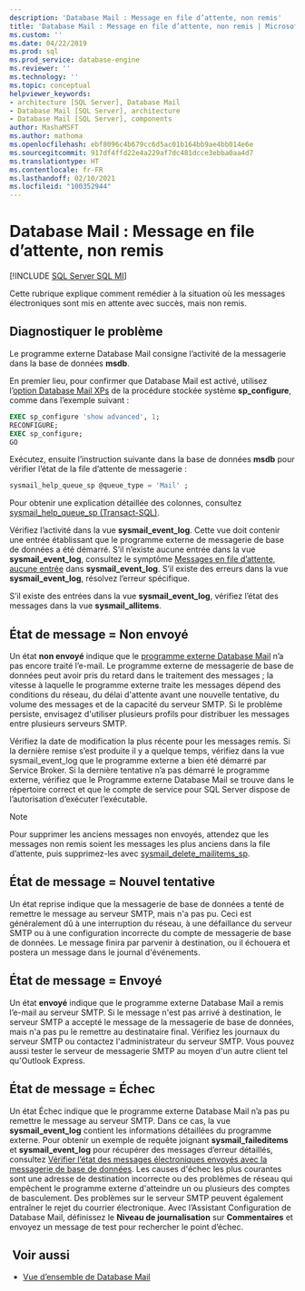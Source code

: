 ```yaml
---
description: 'Database Mail : Message en file d’attente, non remis'
title: 'Database Mail : Message en file d’attente, non remis | Microsoft Docs'
ms.custom: ''
ms.date: 04/22/2019
ms.prod: sql
ms.prod_service: database-engine
ms.reviewer: ''
ms.technology: ''
ms.topic: conceptual
helpviewer_keywords:
- architecture [SQL Server], Database Mail
- Database Mail [SQL Server], architecture
- Database Mail [SQL Server], components
author: MashaMSFT
ms.author: mathoma
ms.openlocfilehash: ebf8096c4b679cc6d5ac01b164bb9ae4bb014e6e
ms.sourcegitcommit: 917df4ffd22e4a229af7dc481dcce3ebba0aa4d7
ms.translationtype: HT
ms.contentlocale: fr-FR
ms.lasthandoff: 02/10/2021
ms.locfileid: "100352944"
---
```

# <a name="database-mail-mail-queued-not-delivered"></a>Database Mail : Message en file d’attente, non remis 
[!INCLUDE [SQL Server SQL MI](../../includes/applies-to-version/sql-asdbmi.md)]

Cette rubrique explique comment remédier à la situation où les messages électroniques sont mis en attente avec succès, mais non remis.

## <a name="diagnose-the-problem"></a>Diagnostiquer le problème 

Le programme externe Database Mail consigne l’activité de la messagerie dans la base de données **msdb**.

En premier lieu, pour confirmer que Database Mail est activé, utilisez l’[option Database Mail XPs](../../database-engine/configure-windows/database-mail-xps-server-configuration-option.md) de la procédure stockée système **sp_configure**, comme dans l’exemple suivant :

```sql 
EXEC sp_configure 'show advanced', 1;  
RECONFIGURE; 
EXEC sp_configure; 
GO
```

Exécutez, ensuite l’instruction suivante dans la base de données **msdb** pour vérifier l’état de la file d’attente de messagerie :

```sql
sysmail_help_queue_sp @queue_type = 'Mail' ;
```

Pour obtenir une explication détaillée des colonnes, consultez [sysmail_help_queue_sp (Transact-SQL)](../system-stored-procedures/sysmail-help-queue-sp-transact-sql.md#result-set).

Vérifiez l’activité dans la vue **sysmail_event_log**. Cette vue doit contenir une entrée établissant que le programme externe de messagerie de base de données a été démarré. S’il n’existe aucune entrée dans la vue **sysmail_event_log**, consultez le symptôme [Messages en file d’attente, aucune entrée](database-mail-common-errors.md#database-mail-queued-no-entries-in-sysmail_event_log-or-windows-application-event-log) dans **sysmail_event_log**. S’il existe des erreurs dans la vue **sysmail_event_log**, résolvez l’erreur spécifique.

S’il existe des entrées dans la vue **sysmail_event_log**, vérifiez l’état des messages dans la vue **sysmail_allitems**.

## <a name="message-status-unsent"></a>État de message = Non envoyé 

Un état **non envoyé** indique que le [programme externe Database Mail](database-mail-external-program.md) n’a pas encore traité l’e-mail. Le programme externe de messagerie de base de données peut avoir pris du retard dans le traitement des messages ; la vitesse à laquelle le programme externe traite les messages dépend des conditions du réseau, du délai d'attente avant une nouvelle tentative, du volume des messages et de la capacité du serveur SMTP. Si le problème persiste, envisagez d'utiliser plusieurs profils pour distribuer les messages entre plusieurs serveurs SMTP.

Vérifiez la date de modification la plus récente pour les messages remis. Si la dernière remise s’est produite il y a quelque temps, vérifiez dans la vue sysmail_event_log que le programme externe a bien été démarré par Service Broker. Si la dernière tentative n’a pas démarré le programme externe, vérifiez que le Programme externe Database Mail se trouve dans le répertoire correct et que le compte de service pour SQL Server dispose de l’autorisation d’exécuter l’exécutable.

   > [!NOTE]
   > Pour supprimer les anciens messages non envoyés, attendez que les messages non remis soient les messages les plus anciens dans la file d’attente, puis supprimez-les avec [sysmail_delete_mailitems_sp](../system-stored-procedures/sysmail-delete-mailitems-sp-transact-sql.md).

## <a name="message-status-retrying"></a>État de message = Nouvel tentative

Un état reprise indique que la messagerie de base de données a tenté de remettre le message au serveur SMTP, mais n'a pas pu. Ceci est généralement dû à une interruption du réseau, à une défaillance du serveur SMTP ou à une configuration incorrecte du compte de messagerie de base de données. Le message finira par parvenir à destination, ou il échouera et postera un message dans le journal d'événements.

## <a name="message-status-sent"></a>État de message = Envoyé

Un état **envoyé** indique que le programme externe Database Mail a remis l’e-mail au serveur SMTP. Si le message n'est pas arrivé à destination, le serveur SMTP a accepté le message de la messagerie de base de données, mais n'a pas pu le remettre au destinataire final. Vérifiez les journaux du serveur SMTP ou contactez l'administrateur du serveur SMTP. Vous pouvez aussi tester le serveur de messagerie SMTP au moyen d'un autre client tel qu'Outlook Express.

## <a name="message-status-failed"></a>État de message = Échec

Un état Échec indique que le programme externe Database Mail n’a pas pu remettre le message au serveur SMTP. Dans ce cas, la vue **sysmail_event_log** contient les informations détaillées du programme externe. Pour obtenir un exemple de requête joignant **sysmail_faileditems** et **sysmail_event_log** pour récupérer des messages d’erreur détaillés, consultez [Vérifier l’état des messages électroniques envoyés avec la messagerie de base de données](check-the-status-of-e-mail-messages-sent-with-database-mail.md). Les causes d'échec les plus courantes sont une adresse de destination incorrecte ou des problèmes de réseau qui empêchent le programme externe d'atteindre un ou plusieurs des comptes de basculement. Des problèmes sur le serveur SMTP peuvent également entraîner le rejet du courrier électronique. Avec l’Assistant Configuration de Database Mail, définissez le **Niveau de journalisation** sur **Commentaires** et envoyez un message de test pour rechercher le point d’échec.



##  <a name="see-also"></a><a name="RelatedContent"></a> Voir aussi
  
-  [Vue d’ensemble de Database Mail](database-mail.md)

  
  
